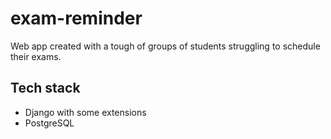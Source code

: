 # exam-reminder
Web app created with a tough of groups of students struggling to schedule their exams.

## Tech stack
- Django with some extensions
- PostgreSQL
